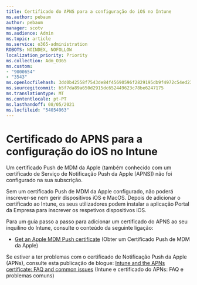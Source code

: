 ```yaml
---
title: Certificado do APNS para a configuração do iOS no Intune
ms.author: pebaum
author: pebaum
manager: scotv
ms.audience: Admin
ms.topic: article
ms.service: o365-administration
ROBOTS: NOINDEX, NOFOLLOW
localization_priority: Priority
ms.collection: Adm_O365
ms.custom:
- "9000654"
- "3543"
ms.openlocfilehash: 3dd0b42558f7543de84f45690596f2829195db9f4972c54ed239add7fe87b37c
ms.sourcegitcommit: b5f7da89a650d2915dc652449623c78be6247175
ms.translationtype: MT
ms.contentlocale: pt-PT
ms.lasthandoff: 08/05/2021
ms.locfileid: "54054963"
---
```

# <a name="intune-ios-set-up-apns-certificate"></a>Certificado do APNS para a configuração do iOS no Intune

Um certificado Push de MDM da Apple (também conhecido com um certificado de Serviço de Notificação Push da Apple [APNS]) não foi configurado na sua subscrição.

Sem um certificado Push de MDM da Apple configurado, não poderá inscrever-se nem gerir dispositivos iOS e MacOS. Depois de adicionar o certificado ao Intune, os seus utilizadores podem instalar a aplicação Portal da Empresa para inscrever os respetivos dispositivos iOS.

Para um guia passo a passo para adicionar um certificado do APNS ao seu inquilino do Intune, consulte o conteúdo da seguinte ligação:

- [Get an Apple MDM Push certificate](https://docs.microsoft.com/mem/intune/enrollment/apple-mdm-push-certificate-get) (Obter um Certificado Push de MDM da Apple)

Se estiver a ter problemas com o certificado de Notificação Push da Apple (APNs), consulte esta publicação de blogue: [Intune and the APNs certificate: FAQ and common issues](https://techcommunity.microsoft.com/t5/Intune-Customer-Success/Intune-and-the-APNs-certificate-FAQ-and-common-issues/ba-p/280121) (Intune e certificado do APNs: FAQ e problemas comuns)
